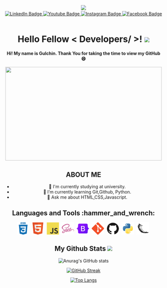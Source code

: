 <div id="header" align="center">
  <img src="https://media.giphy.com/media/emGDBYPZ2mVrsS1biZ/giphy.gif" width="100"/>
</div>
<div id="badges" align="center">
  <a href="https://www.linkedin.com/in/gülçin-mustafazadə-6a2a27205">
    <img src="https://img.shields.io/badge/LinkedIn-blue?style=for-the-badge&logo=linkedin&logoColor=white" alt="LinkedIn Badge"/>
  </a>
  <a href="https://github.com/GulcinMustafazada">
    <img src="https://img.shields.io/badge/Github-gray?style=for-the-badge&logo=github&logoColor=white" alt="Youtube Badge"/>
  </a>
  <a href="https://z-p15.www.instagram.com/">
    <img src="https://img.shields.io/badge/Instagram-red?style=for-the-badge&logo=instagram&logoColor=white" alt="Instagram Badge"/>
  </a>
   <a href="https://www.facebook.com/profile.php?id=100038549012827">
    <img src="https://img.shields.io/badge/Facebook-blue?style=for-the-badge&logo=facebook&logoColor=white" alt="Facebook Badge"/>
  </a>
</div>
<div id="badges" align="center">
  <img src="https://komarev.com/ghpvc/?username=GulcinMustafazada&style=flat-square&color=blue" alt=""/>
</div>

<h1 align="center">
  Hello Fellow < Developers/ >!
  <img src="https://media.giphy.com/media/hvRJCLFzcasrR4ia7z/giphy.gif" width="30px"/>
</h1>

  <h4 align="center">
     Hi! My name is Gulchin. Thank You for taking the time to view my GitHub  😄
    
  </h4>





   <div align="center">
  <img src="https://res.cloudinary.com/practicaldev/image/fetch/s--2bZIjPGC--/c_limit%2Cf_auto%2Cfl_progressive%2Cq_66%2Cw_880/https://dev-to-uploads.s3.amazonaws.com/i/d4tvukbt5mra37cvwklk.gif" width="500px" height="300px"/>
    </div>
  <div align="center" >
  <h2>ABOUT ME</h2>
 <ul align="center">
  <li> 🔭 I'm currently studying at university.</li>
  <li> 🌱 I’m currently learning Git,Github, Python.</li>
  <li> 💬 Ask me about HTML,CSS,Javascript.</li>
</ul>
  <h2>
    </div>
   
</div>
  <h2 align="center">
    Languages and Tools
    :hammer_and_wrench:
  </h2>  
  
 <div align="center">
  <img src="https://github.com/devicons/devicon/blob/master/icons/css3/css3-plain-wordmark.svg"  title="CSS3" alt="CSS" width="40" height="40"/>&nbsp;
  <img src="https://github.com/devicons/devicon/blob/master/icons/html5/html5-original.svg" title="HTML5" alt="HTML" width="40" height="40"/>&nbsp;
  <img src="https://github.com/devicons/devicon/blob/master/icons/javascript/javascript-original.svg" title="JavaScript" alt="JavaScript" width="40" height="40"/>&nbsp;
    <img src="https://github.com/devicons/devicon/blob/master/icons/sass/sass-original.svg" title="Github" alt="Github" width="40" height="40"/>&nbsp;
    <img src="https://github.com/devicons/devicon/blob/master/icons/bootstrap/bootstrap-original.svg" title="Github" alt="Github" width="40" height="40"/>&nbsp;
  <img src="https://github.com/devicons/devicon/blob/master/icons/git/git-original.svg" title="Git" alt="Git" width="40" height="40"/>&nbsp;
  <img src="https://github.com/devicons/devicon/blob/master/icons/github/github-original.svg" title="Github" alt="Github" width="40" height="40"/>&nbsp;
  <img src="https://github.com/devicons/devicon/blob/master/icons/python/python-original.svg" title="Github" alt="Github" width="40" height="40"/>&nbsp;
  <img src="https://github.com/devicons/devicon/blob/master/icons/flask/flask-original.svg" title="Github" alt="Github" width="40" height="40"/>&nbsp; 
</div>
  
   <h2 align="center">
    My Github Stats
    <img src="https://media.giphy.com/media/d9RbxjZ8QXesiYoerE/giphy.gif" width="30px"/>
  </h2>  
  
<div align="center">   
  
![Anurag's GitHub stats](https://github-readme-stats.vercel.app/api?username=GulcinMustafazada&theme=dark&show_icons=true)

[![GitHub Streak](http://github-readme-streak-stats.herokuapp.com?user=GulcinMustafazada&theme=dark&background=000000)](https://git.io/streak-stats)
  
 [![Top Langs](https://github-readme-stats.vercel.app/api/top-langs/?username=GulcinMustafazada&layout=compact&theme=vision-friendly-dark)](https://github.com/anuraghazra/github-readme-stats)
 </div>
                                                                                                 

